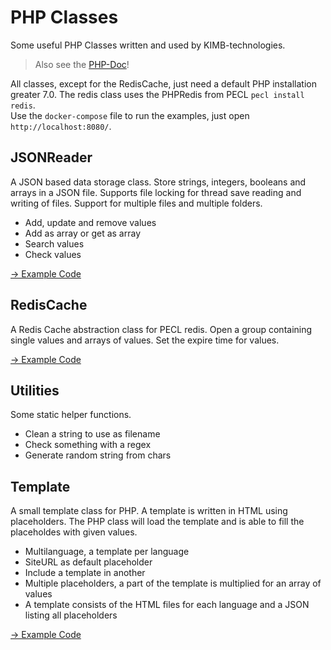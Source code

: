# PHP Classes

Some useful PHP Classes written and used by KIMB-technologies.

> Also see the [PHP-Doc](https://kimb-technologies.github.io/PHP-Classes/index.html)!

All classes, except for the RedisCache, just need a default PHP installation greater 7.0.
The redis class uses the PHPRedis from PECL `pecl install redis`.  
Use the `docker-compose` file to run the examples, just open `http://localhost:8080/`.

## JSONReader
A JSON based data storage class. Store strings, integers, booleans and arrays in a JSON file.
Supports file locking for thread save reading and writing of files. Support for multiple files
and multiple folders. 

- Add, update and remove values
- Add as array or get as array
- Search values
- Check values

[&rarr; Example Code](https://github.com/KIMB-technologies/PHP-Classes/blob/master/php/json_ex.php)

## RedisCache
A Redis Cache abstraction class for PECL redis. Open a group containing 
single values and arrays of values. Set the expire time for values.

[&rarr; Example Code](https://github.com/KIMB-technologies/PHP-Classes/blob/master/php/redis_ex.php)

## Utilities
Some static helper functions.

- Clean a string to use as filename
- Check something with a regex
- Generate random string from chars

## Template
A small template class for PHP. A template is written in HTML using placeholders.
The PHP class will load the template and is able to fill the placeholdes with given values.

- Multilanguage, a template per language
- SiteURL as default placeholder
- Include a template in another
- Multiple placeholders, a part of the template is multiplied for an array of values
- A template consists of the HTML files for each language and a JSON listing all placeholders

[&rarr; Example Code](https://github.com/KIMB-technologies/PHP-Classes/blob/master/php/template_ex.php)
